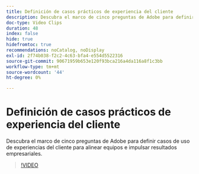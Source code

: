```yaml
---
title: Definición de casos prácticos de experiencia del cliente
description: Descubra el marco de cinco preguntas de Adobe para definir casos de uso de experiencias del cliente para alinear equipos e impulsar resultados empresariales.
doc-type: Video Clips
duration: 48
index: false
hide: true
hidefromtoc: true
recommendations: noCatalog, noDisplay
exl-id: 2f74b038-f2c2-4c63-bfa4-e554d5522316
source-git-commit: 90671959b653e120f93bca216a4da116a8f1c3bb
workflow-type: tm+mt
source-wordcount: '44'
ht-degree: 0%

---
```


# Definición de casos prácticos de experiencia del cliente

Descubra el marco de cinco preguntas de Adobe para definir casos de uso de experiencias del cliente para alinear equipos e impulsar resultados empresariales.

<!-- 85_S651_3442537_47_defining-customer-experience-use-cases -->
>[!VIDEO](https://video.tv.adobe.com/v/3458292/?learn=on&enablevpops=true)
